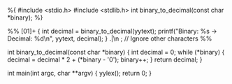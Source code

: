 %{
#include <stdio.h>
#include <stdlib.h>
int binary_to_decimal(const char *binary);
%}

%%
[01]+   {
            int decimal = binary_to_decimal(yytext);
            printf("Binary: %s -> Decimal: %d\n", yytext, decimal);
        }
.|\n    ; // Ignore other characters
%%

int binary_to_decimal(const char *binary) {
    int decimal = 0;
    while (*binary) {
        decimal = decimal * 2 + (*binary - '0');
        binary++;
    }
    return decimal;
}

int main(int argc, char **argv) {
    yylex();
    return 0;
}
